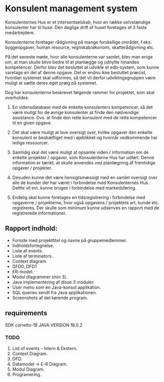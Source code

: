 # Konsulent management system

Konsulenternes Hus er et intersentselskab, hvor en række selvstændige
konsulenter har til huse. Den daglige drift af huset foretages af 3 faste
medarbejdere.

Konsulenterne foretager rådgivning på mange forskellige områder, f.eks.
byggeopgaver, human resource, regnskab/økonomi, skatterådgivning etc.

På det seneste møde, hvor alle konsulenterne var samlet, blev man enige om,
at man skulle blive bedre til at planlægge og udnytte hinandes kompetencer.
Derfor blev det besluttet at udvikle et edb-system, som kunne varetage en del af
denne opgave. 
Det er endnu ikke besluttet præcist, hvordan systemet skal
udformes, så det vil derfor udviklingsgruppen være muligt at sætte deres eget
præg på systemet.

Dog har konsulenterne beskrevet følgende rammer for projektet, som skal
overholdes:

1. En vidensdatabase med de enkelte konsulenters kompetencer, så det være
muligt for de øvrige konsulenter at finde den nødvendige assistance.
Dvs. at finde den rette konsulent med de rette kompetencer til en given
opgave.

2. Det skal være muligt at lave oversigt over, hvilke opgaver den enkelte
konsulent er beskæftiget med i øjeblikket og hvornår vedkommende har
ledige ressourcer.

3. Samtidig skal det være muligt at opsamle viden / information om de enkelte
projekter / opgaver, som Konsulenterne Hus har udført.
Denne information er tænkt, at skulle anvendes ved planlægning af fremtidige opgaver / projekter.

4. Desuden kunne det være hensigtsmæssigt med en samlet oversigt over
alle de kunder der har været i forbindelse med Konsulenternes Hus. Dettte
vil evt. kunne bruges i forbindelse med markedsføring.

5. Endelig skal kunne foretages en tidsregistrering i forbindelse med opgaverne / projekterne, hvor også opgavens / projektets art, kunde etc. registreres.
Der skulle som minimum kunne udskrives en rapport med de registrerede
informationer.

## Rapport indhold:
* Forside med projekttitel og navne på gruppemedlemmer.
* Indholdsfortegnelse.
* Liste af events.
* Liste af terminators.
* Context diagram.
* DFD0, DFD1
* ER-model.
* Modul diagrammer (min 3).
* Java implementering af disse 3 moduler.
* User menu som en Java-konsol applikation.
* SQL queries sendt fra Java applikationen.
* Screenshots af det kørende program.

## requirements 
SDK corretto-18 JAVA VERSION 18.0.2


### TODO
1. List of events - Intern & Ekstern.
2. Context Diagram. 
3. DFD.
4. Datamodel -> E-R Diagram. 
5. Modul Diagram. 
6. Programering.